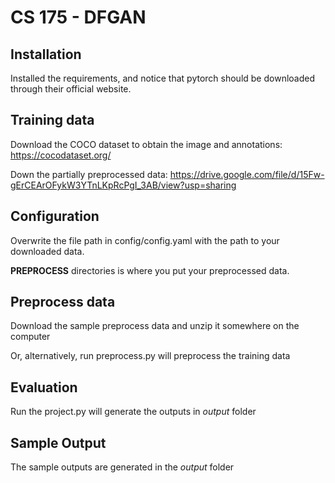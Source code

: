 # CS 175 - DFGAN

## Installation
Installed the requirements, and notice that pytorch should be downloaded 
through their official website.

## Training data

Download the COCO dataset to obtain the image and annotations:
https://cocodataset.org/

Down the partially preprocessed data: https://drive.google.com/file/d/15Fw-gErCEArOFykW3YTnLKpRcPgI_3AB/view?usp=sharing

## Configuration
Overwrite the file path in config/config.yaml with the path to
your downloaded data. 

**PREPROCESS** directories is where you put your preprocessed data.


## Preprocess data
Download the sample preprocess data and unzip it somewhere on the computer

Or, alternatively, run preprocess.py will preprocess the training data


## Evaluation
Run the project.py will generate the outputs in *output* folder

## Sample Output
The sample outputs are generated in the *output* folder